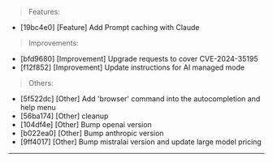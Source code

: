 > Features:
- [19bc4e0] [Feature] Add Prompt caching with Claude

> Improvements:
- [bfd9680] [Improvement] Upgrade requests to cover CVE-2024-35195
- [f12f852] [Improvement] Update instructions for AI managed mode

> Others:
- [5f522dc] [Other] Add 'browser' command into the autocompletion and help menu
- [56ba174] [Other] cleanup
- [104df4e] [Other] Bump openai version
- [b022ea0] [Other] Bump anthropic version
- [9ff4017] [Other] Bump mistralai version and update large model pricing


---
